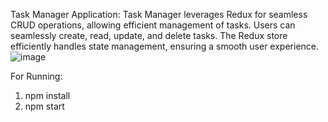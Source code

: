 Task Manager Application:
Task Manager leverages Redux for seamless CRUD operations, allowing efficient management of tasks.
Users can seamlessly create, read, update, and delete tasks. The Redux store efficiently handles state management, ensuring a smooth user experience.
![image](https://github.com/Yuvraj-021/Task-Manager/assets/69747262/328574ba-0e34-46da-86a4-e853f16f4fbc)


For Running:
1. npm install 
2. npm start
